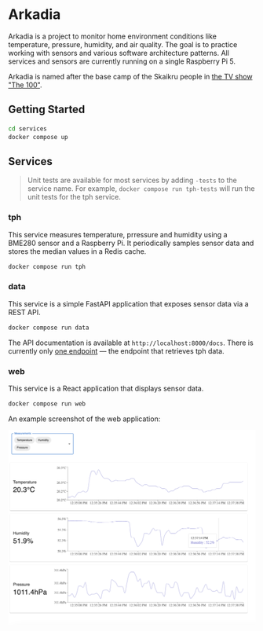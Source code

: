 # Arkadia

Arkadia is a project to monitor home environment conditions like temperature, pressure, humidity, and air quality. The goal is to practice working with sensors and various software architecture patterns. All services and sensors are currently running on a single Raspberry Pi 5.

Arkadia is named after the base camp of the Skaikru people in [the TV show "The 100"](https://en.wikipedia.org/wiki/The_100_(TV_series)).

## Getting Started

```bash
cd services
docker compose up
```

## Services

> Unit tests are available for most services by adding `-tests` to the service name. For example, `docker compose run tph-tests` will run the unit tests for the tph service.

### tph

This service measures temperature, prressure and humidity using a BME280 sensor and a Raspberry Pi. It periodically samples sensor data and stores the median values in a Redis cache.

```bash
docker compose run tph
```

### data

This service is a simple FastAPI application that exposes sensor data via a REST API.

```bash
docker compose run data
```

The API documentation is available at `http://localhost:8000/docs`. There is currently only [one endpoint](http://localhost:8000/api/v1/tph) — the endpoint that retrieves tph data.

### web

This service is a React application that displays sensor data.

```bash
docker compose run web
```

An example screenshot of the web application:

![Web Application Screenshot](./assets/web_example.png)
